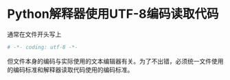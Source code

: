 # Python解释器使用UTF-8编码读取代码

通常在文件开头写上

```python
# -*- coding: utf-8 -*-
```

但文件本身的编码与实际使用的文本编辑器有关。为了不出错，必须统一文件使用的编码标准和解释器读取代码使用的编码标准。